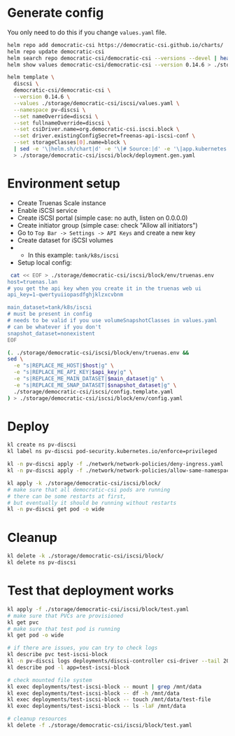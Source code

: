 
# Generate config

You only need to do this if you change `values.yaml` file.

```bash
helm repo add democratic-csi https://democratic-csi.github.io/charts/
helm repo update democratic-csi
helm search repo democratic-csi/democratic-csi --versions --devel | head
helm show values democratic-csi/democratic-csi --version 0.14.6 > ./storage/democratic-csi/default-values.yaml
```

```bash
helm template \
  discsi \
  democratic-csi/democratic-csi \
  --version 0.14.6 \
  --values ./storage/democratic-csi/iscsi/values.yaml \
  --namespace pv-discsi \
  --set nameOverride=discsi \
  --set fullnameOverride=discsi \
  --set csiDriver.name=org.democratic-csi.iscsi.block \
  --set driver.existingConfigSecret=freenas-api-iscsi-conf \
  --set storageClasses[0].name=block \
  | sed -e '\|helm.sh/chart|d' -e '\|# Source:|d' -e '\|app.kubernetes.io/managed-by: Helm|d' -e '\|app.kubernetes.io/instance:|d' \
  > ./storage/democratic-csi/iscsi/block/deployment.gen.yaml
```

# Environment setup

- Create Truenas Scale instance
- Enable iSCSI service
- Create iSCSI portal (simple case: no auth, listen on 0.0.0.0)
- Create initiator group (simple case: check "Allow all initiators")
- Go to `Top Bar -> Settings -> API Keys` and create a new key
- Create dataset for iSCSI volumes
- - In this example: `tank/k8s/iscsi`
- Setup local config:
```bash
 cat << EOF > ./storage/democratic-csi/iscsi/block/env/truenas.env
host=truenas.lan
# you get the api key when you create it in the truenas web ui
api_key=1-qwertyuiiopasdfghjklzxcvbnm

main_dataset=tank/k8s/iscsi
# must be present in config
# needs to be valid if you use volumeSnapshotClasses in values.yaml
# can be whatever if you don't
snapshot_dataset=nonexistent
EOF

(. ./storage/democratic-csi/iscsi/block/env/truenas.env &&
sed \
  -e "s|REPLACE_ME_HOST|$host|g" \
  -e "s|REPLACE_ME_API_KEY|$api_key|g" \
  -e "s|REPLACE_ME_MAIN_DATASET|$main_dataset|g" \
  -e "s|REPLACE_ME_SNAP_DATASET|$snapshot_dataset|g" \
  ./storage/democratic-csi/iscsi/config.template.yaml
) > ./storage/democratic-csi/iscsi/block/env/config.yaml
```

# Deploy

```bash
kl create ns pv-discsi
kl label ns pv-discsi pod-security.kubernetes.io/enforce=privileged

kl -n pv-discsi apply -f ./network/network-policies/deny-ingress.yaml
kl -n pv-discsi apply -f ./network/network-policies/allow-same-namespace.yaml

kl apply -k ./storage/democratic-csi/iscsi/block/
# make sure that all democratic-csi pods are running
# there can be some restarts at first,
# but eventually it should be running without restarts
kl -n pv-discsi get pod -o wide
```

# Cleanup

```bash
kl delete -k ./storage/democratic-csi/iscsi/block/
kl delete ns pv-discsi
```

# Test that deployment works

```bash
kl apply -f ./storage/democratic-csi/iscsi/block/test.yaml
# make sure that PVCs are provisioned
kl get pvc
# make sure that test pod is running
kl get pod -o wide

# if there are issues, you can try to check logs
kl describe pvc test-iscsi-block
kl -n pv-discsi logs deployments/discsi-controller csi-driver --tail 20
kl describe pod -l app=test-iscsi-block

# check mounted file system
kl exec deployments/test-iscsi-block -- mount | grep /mnt/data
kl exec deployments/test-iscsi-block -- df -h /mnt/data
kl exec deployments/test-iscsi-block -- touch /mnt/data/test-file
kl exec deployments/test-iscsi-block -- ls -laF /mnt/data

# cleanup resources
kl delete -f ./storage/democratic-csi/iscsi/block/test.yaml
```
